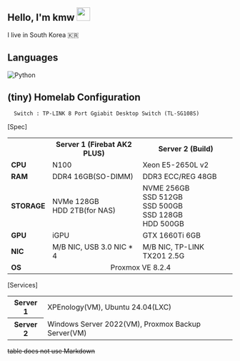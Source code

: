 ## Hello, I'm kmw <img src="https://raw.githubusercontent.com/aemmadi/aemmadi/master/wave.gif" width="30px">
I live in South Korea 🇰🇷

## Languages
![Python](https://img.shields.io/badge/-Python-black?style=flat-square&logo=Python)

## (tiny) Homelab Configuration
```
  Switch : TP-LINK 8 Port Ggiabit Desktop Switch (TL-SG108S)
```
[Spec]
<table>
  <tr>
    <th></th>
    <th>Server 1 (Firebat AK2 PLUS)</th>
    <th>Server 2 (Build)</th>
  </tr>
  <tr>
    <td><strong>CPU</strong></td>
    <td>N100</td>
    <td>Xeon E5-2650L v2</td>
  </tr>
  <tr>
    <td><strong>RAM</strong></td>
    <td>DDR4 16GB(SO-DIMM)</td>
    <td>DDR3 ECC/REG 48GB</td>
  </tr>
  <tr>
    <td><strong>STORAGE</strong></td>
    <td>NVMe 128GB <br> HDD 2TB(for NAS)</td>
    <td>NVME 256GB <br> SSD 512GB <br> SSD 500GB <br> SSD 128GB <br> HDD 500GB</td>
  </tr>
  <tr>
    <td><strong>GPU</strong></td>
    <td>iGPU</td>
    <td>GTX 1660Ti 6GB</td>
  </tr>
  <tr>
    <td><strong>NIC</strong></td>
    <td>M/B NIC, USB 3.0 NIC * 4</td>
    <td>M/B NIC, TP-LINK TX201 2.5G</td>
  <tr>
    <td><strong>OS</strong></td>
    <td colspan="2" align="center">Proxmox VE 8.2.4</td>
  </tr>
</table>

[Services]
<table>
  <tr>
    <th>Server 1</th>
    <td>XPEnology(VM), Ubuntu 24.04(LXC)</td>
  </tr>
  <tr>
    <th>Server 2</th>
    <td>Windows Server 2022(VM), Proxmox Backup Server(VM)</td>
  </tr>
</table>

~~table does not use Markdown~~
